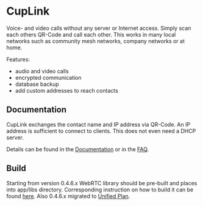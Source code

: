 # CupLink

Voice- and video calls without any server or Internet access. Simply scan each others QR-Code and call each other. This works in many local networks such as community mesh networks, company networks or at home.

Features:

- audio and video calls
- encrypted communication
- database backup
- add custom addresses to reach contacts

## Documentation

CupLink exchanges the contact name and IP address via QR-Code. An IP address is sufficient to connect to clients. This does not even need a DHCP server. 

Details can be found in the [Documentation](docs/Documentation.md) or in the [FAQ](docs/faq.md).

## Build

Starting from version 0.4.6.x WebRTC library should be pre-built and places into app/libs directory. Corresponding instruction on how to build it can be found [here](https://dev.to/ethand91/webrtc-for-beginners-part-55-building-the-webrtc-android-library-e8l). Also 0.4.6.x migrated to [Unified Plan](https://www.callstats.io/blog/what-is-unified-plan-and-how-will-it-affect-your-webrtc-development).
